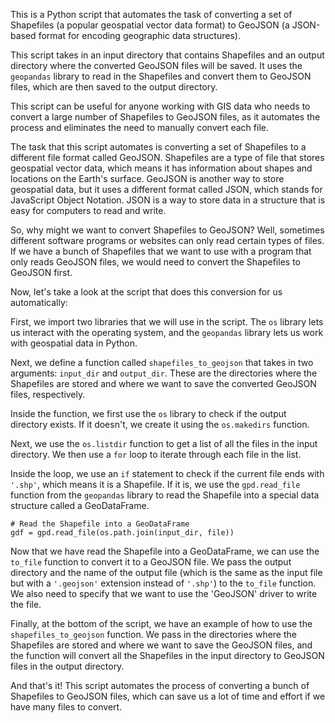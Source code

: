 This is a Python script that automates the task of converting a set of Shapefiles (a popular geospatial vector data format) to GeoJSON (a JSON-based format for encoding geographic data structures).

This script takes in an input directory that contains Shapefiles and an output directory where the converted GeoJSON files will be saved. It uses the `geopandas` library to read in the Shapefiles and convert them to GeoJSON files, which are then saved to the output directory.

This script can be useful for anyone working with GIS data who needs to convert a large number of Shapefiles to GeoJSON files, as it automates the process and eliminates the need to manually convert each file.

The task that this script automates is converting a set of Shapefiles to a different file format called GeoJSON. Shapefiles are a type of file that stores geospatial vector data, which means it has information about shapes and locations on the Earth's surface. GeoJSON is another way to store geospatial data, but it uses a different format called JSON, which stands for JavaScript Object Notation. JSON is a way to store data in a structure that is easy for computers to read and write.

So, why might we want to convert Shapefiles to GeoJSON? Well, sometimes different software programs or websites can only read certain types of files. If we have a bunch of Shapefiles that we want to use with a program that only reads GeoJSON files, we would need to convert the Shapefiles to GeoJSON first.

Now, let's take a look at the script that does this conversion for us automatically:

First, we import two libraries that we will use in the script. The `os` library lets us interact with the operating system, and the `geopandas` library lets us work with geospatial data in Python.

Next, we define a function called `shapefiles_to_geojson` that takes in two arguments: `input_dir` and `output_dir`. These are the directories where the Shapefiles are stored and where we want to save the converted GeoJSON files, respectively.

Inside the function, we first use the `os` library to check if the output directory exists. If it doesn't, we create it using the `os.makedirs` function.

Next, we use the `os.listdir` function to get a list of all the files in the input directory. We then use a `for` loop to iterate through each file in the list.

Inside the loop, we use an `if` statement to check if the current file ends with `'.shp'`, which means it is a Shapefile. If it is, we use the `gpd.read_file` function from the `geopandas` library to read the Shapefile into a special data structure called a GeoDataFrame.

    # Read the Shapefile into a GeoDataFrame
    gdf = gpd.read_file(os.path.join(input_dir, file))

Now that we have read the Shapefile into a GeoDataFrame, we can use the `to_file` function to convert it to a GeoJSON file. We pass the output directory and the name of the output file (which is the same as the input file but with a `'.geojson'` extension instead of `'.shp'`) to the `to_file` function. We also need to specify that we want to use the 'GeoJSON' driver to write the file.

Finally, at the bottom of the script, we have an example of how to use the `shapefiles_to_geojson` function. We pass in the directories where the Shapefiles are stored and where we want to save the GeoJSON files, and the function will convert all the Shapefiles in the input directory to GeoJSON files in the output directory.

And that's it! This script automates the process of converting a bunch of Shapefiles to GeoJSON files, which can save us a lot of time and effort if we have many files to convert.
